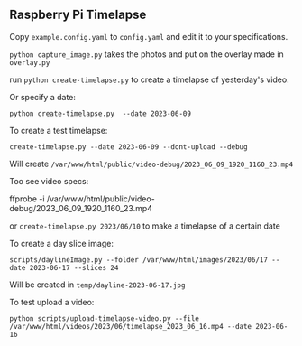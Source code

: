 ## Raspberry Pi Timelapse
Copy `example.config.yaml` to `config.yaml` and edit it to your specifications.

`python capture_image.py` takes the photos and put on the overlay made in `overlay.py`

run `python create-timelapse.py` to create a timelapse of yesterday's video.

Or specify a date:

`python create-timelapse.py  --date 2023-06-09`

To create a test timelapse: 

`create-timelapse.py --date 2023-06-09 --dont-upload --debug`

Will create `/var/www/html/public/video-debug/2023_06_09_1920_1160_23.mp4`

Too see video specs:

ffprobe -i /var/www/html/public/video-debug/2023_06_09_1920_1160_23.mp4

or `create-timelapse.py 2023/06/10` to make a timelapse of a certain date

To create a day slice image:

`scripts/daylineImage.py --folder /var/www/html/images/2023/06/17 --date 2023-06-17 --slices 24`

Will be created in `temp/dayline-2023-06-17.jpg`

To test upload a video:

`python scripts/upload-timelapse-video.py --file /var/www/html/videos/2023/06/timelapse_2023_06_16.mp4 --date 2023-06-16`
